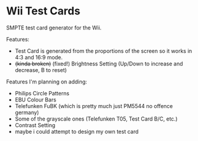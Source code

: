# Wii Test Cards

SMPTE test card generator for the Wii. 

Features:
- Test Card is generated from the proportions of the screen so it works in 4:3 and 16:9 mode.
- ~~(kinda broken)~~ (fixed!) Brightness Setting (Up/Down to increase and decrease, B to reset)

Features I'm planning on adding:
- Philips Circle Patterns
- EBU Colour Bars
- Telefunken FuBK (which is pretty much just PM5544 no offence germany)
- Some of the grayscale ones (Telefunken T05, Test Card B/C, etc.)
- Contrast Setting
- maybe i could attempt to design my own test card
